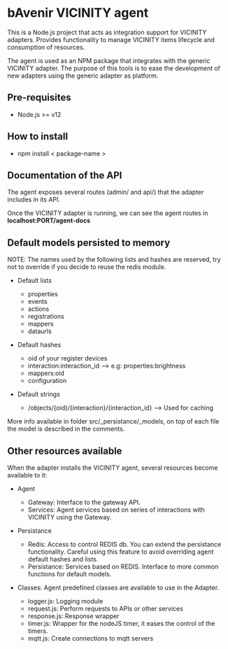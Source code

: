 # bAvenir VICINITY agent

This is a Node.js project that acts as integration support for VICINITY adapters. Provides functionality to manage VICINITY items lifecycle and consumption of resources.

The agent is used as an NPM package that integrates with the generic VICINITY adapter. The purpose of this tools is to ease the development of new adapters using the generic adapter as platform.

## Pre-requisites

* Node.js >= v12

## How to install

* npm install < package-name >

## Documentation of the API

The agent exposes several routes (admin/ and api/) that the adapter includes in its API. 

Once the VICINITY adapter is running, we can see the agent routes in **localhost:PORT/agent-docs**

## Default models persisted to memory

NOTE: The names used by the following lists and hashes are reserved, try not to override if you decide to reuse the redis module.

* Default lists
    * properties
    * events
    * actions
    * registrations
    * mappers
    * dataurls

* Default hashes
    * oid of your register devices
    * interaction:interaction_id --> e.g: properties:brightness
    * mappers:oid
    * configuration

* Default strings 
    * /objects/{oid}/{interaction}/{interaction_id} --> Used for caching

More info available in folder src/_persistance/_models, on top of each file the model is described in the comments.

## Other resources available

When the adapter installs the VICINITY agent, several resources become available to it:

* Agent
    * Gateway: Interface to the gateway API. 
    * Services: Agent services based on series of interactions with VICINITY using the Gateway.

* Persistance
    * Redis: Access to control REDIS db. You can extend the persistance functionality. Careful using this feature to avoid overriding agent default hashes and lists.
    * Persistance: Services based on REDIS. Interface to more common functions for default models.

* Classes: Agent predefined classes are available to use in the Adapter.
    * logger.js: Logging module
    * request.js: Perform requests to APIs or other services
    * response.js: Response wrapper
    * timer.js: Wrapper for the nodeJS timer, it eases the control of the timers.
    * mqtt.js: Create connections to mqtt servers